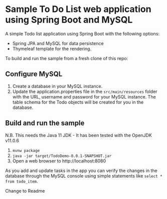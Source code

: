 # Sample To Do List web application using Spring Boot and MySQL

A simple Todo list application using Spring Boot with the following options:

-   Spring JPA and MySQL for data persistence
-   Thymeleaf template for the rendering.

To build and run the sample from a fresh clone of this repo:

## Configure MySQL

1. Create a database in your MySQL instance.
2. Update the application.properties file in the `src/main/resources` folder with the URL, username and password for your MySQL instance. The table schema for the Todo objects will be created for you in the database.

## Build and run the sample

N.B. This needs the Java 11 JDK - It has been tested with the OpenJDK v11.0.6

1. `mvnw package`
2. `java -jar target/TodoDemo-0.0.1-SNAPSHOT.jar`
3. Open a web browser to http://localhost:8080

As you add and update tasks in the app you can verify the changes in the database through the MySQL console using simple statements like
`select * from todo_item`.

Change to Readme
